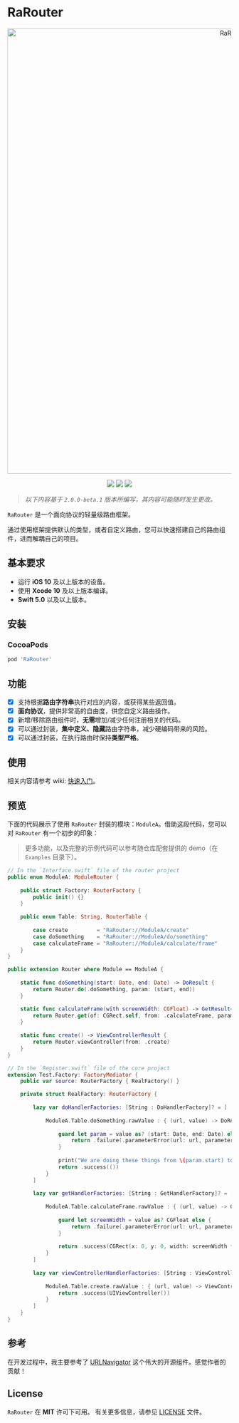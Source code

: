 # RaRouter

<p align="center">
<img src="https://raw.githubusercontent.com/rakuyoMo/RaRouter/master/Images/logo.png" alt="RaRouter" title="RaRouter" width="1000"/>
</p>

<p align="center">
<a><img src="https://img.shields.io/badge/language-swift-ffac45.svg"></a>
<a href="https://github.com/rakuyoMo/RaRouter/releases"><img src="https://img.shields.io/cocoapods/v/RaRouter.svg"></a>
<a href="https://github.com/rakuyoMo/RaRouter/blob/master/LICENSE"><img src="https://img.shields.io/cocoapods/l/RaRouter.svg?style=flat"></a>
</p>

> *以下内容基于 `2.0.0-beta.1` 版本所编写，其内容可能随时发生更改。*

`RaRouter` 是一个面向协议的轻量级路由框架。

通过使用框架提供默认的类型，或者自定义路由，您可以快速搭建自己的路由组件，进而解耦自己的项目。

## 基本要求

- 运行 **iOS 10** 及以上版本的设备。
- 使用 **Xcode 10** 及以上版本编译。
- **Swift 5.0** 以及以上版本。

## 安装

### CocoaPods

```ruby
pod 'RaRouter'
```

## 功能

- [x] 支持根据**路由字符串**执行对应的内容，或获得某些返回值。
- [x] **面向协议**，提供非常高的自由度，供您自定义路由操作。
- [x] 新增/移除路由组件时，**无需**增加/减少任何注册相关的代码。
- [x] 可以通过封装，**集中定义、隐藏**路由字符串，减少硬编码带来的风险。
- [x] 可以通过封装，在执行路由时保持**类型严格**。

## 使用

相关内容请参考 wiki: [快速入门](https://github.com/rakuyoMo/RaRouter/wiki/快速入门)。

## 预览

下面的代码展示了使用 `RaRouter` 封装的模块：`ModuleA`。借助这段代码，您可以对 `RaRouter` 有一个初步的印象：

> 更多功能，以及完整的示例代码可以参考随仓库配套提供的 demo（在 `Examples` 目录下）。

```swift
// In the `Interface.swift` file of the router project
public enum ModuleA: ModuleRouter {
    
    public struct Factory: RouterFactory {
        public init() {}
    }
    
    public enum Table: String, RouterTable {
        
        case create         = "RaRouter://ModuleA/create"
        case doSomething    = "RaRouter://ModuleA/do/something"
        case calculateFrame = "RaRouter://ModuleA/calculate/frame" 
    }
}

public extension Router where Module == ModuleA {
    
    static func doSomething(start: Date, end: Date) -> DoResult {
        return Router.do(.doSomething, param: (start, end))
    }

    static func calculateFrame(with screenWidth: CGFloat) -> GetResult<CGRect> {
        return Router.get(of: CGRect.self, from: .calculateFrame, param: screenWidth)
    }
    
    static func create() -> ViewControllerResult {
        return Router.viewController(from: .create)
    }
}

// In the `Register.swift` file of the core project
extension Test.Factory: FactoryMediator {
    public var source: RouterFactory { RealFactory() }

    private struct RealFactory: RouterFactory {
        
        lazy var doHandlerFactories: [String : DoHandlerFactory]? = [
            
            ModuleA.Table.doSomething.rawValue : { (url, value) -> DoResult in
                
                guard let param = value as? (start: Date, end: Date) else {
                    return .failure(.parameterError(url: url, parameter: value))
                }
                
                print("We are doing these things from \(param.start) to \(param.end)")
                return .success(())
            }
        ]
        
        lazy var getHandlerFactories: [String : GetHandlerFactory]? = [
            
            ModuleA.Table.calculateFrame.rawValue : { (url, value) -> GetResult<AnyResult> in
                
                guard let screenWidth = value as? CGFloat else {
                    return .failure(.parameterError(url: url, parameter: value))
                }
                
                return .success(CGRect(x: 0, y: 0, width: screenWidth * 0.25, height: screenWidth))
            }
        ]
        
        lazy var viewControllerHandlerFactories: [String : ViewControllerHandlerFactory]? = [
            
            ModuleA.Table.create.rawValue : { (url, value) -> ViewControllerResult in
                return .success(UIViewController())
            }
        ]
    }
}
```

## 参考

在开发过程中，我主要参考了 [URLNavigator](https://github.com/devxoul/URLNavigator) 这个伟大的开源组件。感觉作者的贡献！

## License

`RaRouter` 在 **MIT** 许可下可用。 有关更多信息，请参见 [LICENSE](https://github.com/rakuyoMo/RaRouter/blob/master/LICENSE) 文件。
